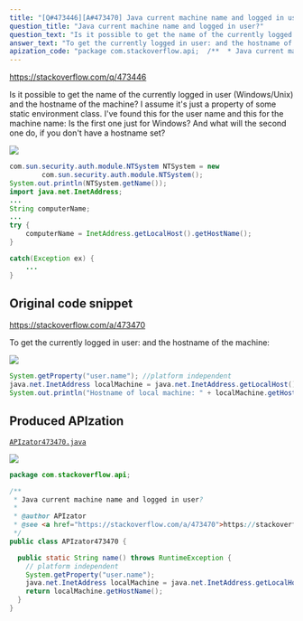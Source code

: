 ```yaml
---
title: "[Q#473446][A#473470] Java current machine name and logged in user?"
question_title: "Java current machine name and logged in user?"
question_text: "Is it possible to get the name of the currently logged in user (Windows/Unix) and the hostname of the machine? I assume it's just a property of some static environment class. I've found this for the user name and this for the machine name: Is the first one just for Windows? And what will the second one do, if you don't have a hostname set?"
answer_text: "To get the currently logged in user: and the hostname of the machine:"
apization_code: "package com.stackoverflow.api;  /**  * Java current machine name and logged in user?  *  * @author APIzator  * @see <a href=\"https://stackoverflow.com/a/473470\">https://stackoverflow.com/a/473470</a>  */ public class APIzator473470 {    public static String name() throws RuntimeException {     // platform independent     System.getProperty(\"user.name\");     java.net.InetAddress localMachine = java.net.InetAddress.getLocalHost();     return localMachine.getHostName();   } }"
---
```


https://stackoverflow.com/q/473446

Is it possible to get the name of the currently logged in user (Windows/Unix) and the hostname of the machine?
I assume it&#x27;s just a property of some static environment class.
I&#x27;ve found this for the user name
and this for the machine name:
Is the first one just for Windows?
And what will the second one do, if you don&#x27;t have a hostname set?


<div class="code-logo"><img src="/stackoverflow.png" /></div>

```java
com.sun.security.auth.module.NTSystem NTSystem = new
        com.sun.security.auth.module.NTSystem();
System.out.println(NTSystem.getName());
import java.net.InetAddress;
...
String computerName;
...
try {
    computerName = InetAddress.getLocalHost().getHostName();
}

catch(Exception ex) {
    ...
}
```


## Original code snippet

https://stackoverflow.com/a/473470

To get the currently logged in user:
and the hostname of the machine:

<div class="code-logo"><img src="/stackoverflow.png" /></div>

```java
System.getProperty("user.name"); //platform independent
java.net.InetAddress localMachine = java.net.InetAddress.getLocalHost();
System.out.println("Hostname of local machine: " + localMachine.getHostName());
```

## Produced APIzation

[`APIzator473470.java`](https://github.com/pasqualesalza/apization-temp-data/raw/master/search/APIzator473470.java)

<div class="code-logo"><img src="/apizator.png" /></div>

```java
package com.stackoverflow.api;

/**
 * Java current machine name and logged in user?
 *
 * @author APIzator
 * @see <a href="https://stackoverflow.com/a/473470">https://stackoverflow.com/a/473470</a>
 */
public class APIzator473470 {

  public static String name() throws RuntimeException {
    // platform independent
    System.getProperty("user.name");
    java.net.InetAddress localMachine = java.net.InetAddress.getLocalHost();
    return localMachine.getHostName();
  }
}

```